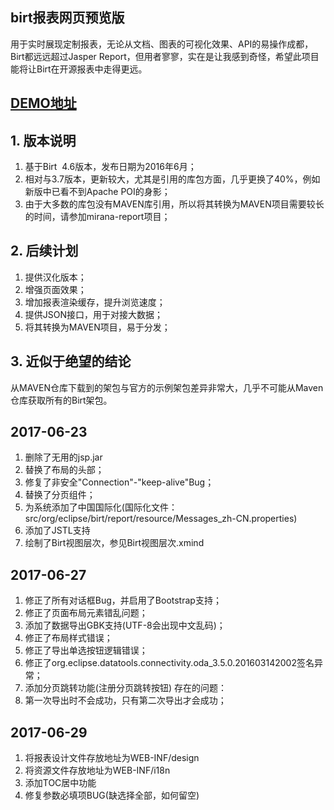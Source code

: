 birt报表网页预览版
----------------
用于实时展现定制报表，无论从文档、图表的可视化效果、API的易操作成都，Birt都远远超过Jasper Report，但用者寥寥，实在是让我感到奇怪，希望此项目能将让Birt在开源报表中走得更远。

## [DEMO地址](https://yiifaa.github.io/mirana-birt/)

## 1. 版本说明
1. 基于Birt  4.6版本，发布日期为2016年6月；
2. 相对与3.7版本，更新较大，尤其是引用的库包方面，几乎更换了40%，例如新版中已看不到Apache POI的身影；
3. 由于大多数的库包没有MAVEN库引用，所以将其转换为MAVEN项目需要较长的时间，请参加mirana-report项目；

## 2. 后续计划
1. 提供汉化版本；
2. 增强页面效果；
3. 增加报表渲染缓存，提升浏览速度；
4. 提供JSON接口，用于对接大数据；
5. 将其转换为MAVEN项目，易于分发；

## 3. 近似于绝望的结论
从MAVEN仓库下载到的架包与官方的示例架包差异非常大，几乎不可能从Maven仓库获取所有的Birt架包。

## 2017-06-23
1. 删除了无用的jsp.jar
2. 替换了布局的头部；
3. 修复了非安全"Connection"-"keep-alive"Bug；
4. 替换了分页组件；
5. 为系统添加了中国国际化(国际化文件：src/org/eclipse/birt/report/resource/Messages_zh-CN.properties)
6. 添加了JSTL支持
7. 绘制了Birt视图层次，参见Birt视图层次.xmind

## 2017-06-27
1. 修正了所有对话框Bug，并启用了Bootstrap支持；
2. 修正了页面布局元素错乱问题；
3. 添加了数据导出GBK支持(UTF-8会出现中文乱码)；
4. 修正了布局样式错误；
5. 修正了导出单选按钮逻辑错误；
6. 修正了org.eclipse.datatools.connectivity.oda_3.5.0.201603142002签名异常；
7. 添加分页跳转功能(注册分页跳转按钮)
存在的问题：
1. 第一次导出时不会成功，只有第二次导出才会成功；

## 2017-06-29
1. 将报表设计文件存放地址为WEB-INF/design
2. 将资源文件存放地址为WEB-INF/i18n
3. 添加TOC居中功能
4. 修复参数必填项BUG(缺选择全部，如何留空)

